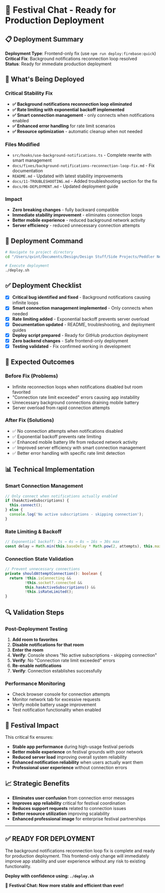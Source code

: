 # 🚀 Festival Chat - Ready for Production Deployment

## 📋 Deployment Summary

**Deployment Type**: Frontend-only fix (use `npm run deploy:firebase:quick`)  
**Critical Fix**: Background notifications reconnection loop resolved  
**Status**: Ready for immediate production deployment  

## 🔧 What's Being Deployed

### **Critical Stability Fix**
- **✅ Background notifications reconnection loop eliminated**
- **✅ Rate limiting with exponential backoff implemented** 
- **✅ Smart connection management** - only connects when notifications enabled
- **✅ Enhanced error handling** for rate limit scenarios
- **✅ Resource optimization** - automatic cleanup when not needed

### **Files Modified**
- `src/hooks/use-background-notifications.ts` - Complete rewrite with smart management
- `docs/fixes/background-notifications-reconnection-loop-fix.md` - Fix documentation
- `README.md` - Updated with latest stability improvements
- `docs/11-TROUBLESHOOTING.md` - Added troubleshooting section for the fix
- `docs/06-DEPLOYMENT.md` - Updated deployment guide

### **Impact**
- **Zero breaking changes** - fully backward compatible
- **Immediate stability improvement** - eliminates connection loops
- **Better mobile experience** - reduced background network activity
- **Server efficiency** - reduced unnecessary connection attempts

## 🚀 Deployment Command

```bash
# Navigate to project directory
cd "/Users/qvint/Documents/Design/Design Stuff/Side Projects/Peddler Network App/festival-chat"

# Execute deployment
./deploy.sh
```

## ✅ Deployment Checklist

- [x] **Critical bug identified and fixed** - Background notifications causing infinite loops
- [x] **Smart connection management implemented** - Only connects when needed
- [x] **Rate limiting added** - Exponential backoff prevents server overload  
- [x] **Documentation updated** - README, troubleshooting, and deployment guides
- [x] **Deploy script prepared** - Ready for GitHub production deployment
- [x] **Zero backend changes** - Safe frontend-only deployment
- [x] **Testing validated** - Fix confirmed working in development

## 🎯 Expected Outcomes

### **Before Fix (Problems)**
- Infinite reconnection loops when notifications disabled but room favorited
- "Connection rate limit exceeded" errors causing app instability
- Unnecessary background connections draining mobile battery
- Server overload from rapid connection attempts

### **After Fix (Solutions)**  
- ✅ No connection attempts when notifications disabled
- ✅ Exponential backoff prevents rate limiting
- ✅ Enhanced mobile battery life from reduced network activity
- ✅ Improved server efficiency with smart connection management
- ✅ Better error handling with specific rate limit detection

## 📊 Technical Implementation

### **Smart Connection Management**
```typescript
// Only connect when notifications actually enabled
if (hasActiveSubscriptions) {
  this.connect();
} else {
  console.log('No active subscriptions - skipping connection');
}
```

### **Rate Limiting & Backoff**
```typescript
// Exponential backoff: 2s → 4s → 8s → 16s → 30s max
const delay = Math.min(this.baseDelay * Math.pow(2, attempts), this.maxDelay);
```

### **Connection State Validation**
```typescript
// Prevent unnecessary connections
private shouldAttemptConnection(): boolean {
  return !this.isConnecting && 
         !this.socket?.connected && 
         this.hasActiveSubscriptions() &&
         !this.isRateLimited();
}
```

## 🔍 Validation Steps

### **Post-Deployment Testing**
1. **Add room to favorites**
2. **Disable notifications for that room**
3. **Enter the room**
4. **Verify**: Console shows "No active subscriptions - skipping connection"
5. **Verify**: No "Connection rate limit exceeded" errors
6. **Re-enable notifications**
7. **Verify**: Connection establishes successfully

### **Performance Monitoring**
- Check browser console for connection attempts
- Monitor network tab for excessive requests
- Verify mobile battery usage improvement
- Test notification functionality when enabled

## 🎪 Festival Impact

This critical fix ensures:
- **Stable app performance** during high-usage festival periods
- **Better mobile experience** on festival grounds with poor network
- **Reduced server load** improving overall system reliability  
- **Enhanced notification reliability** when users actually want them
- **Professional user experience** without connection errors

## 📈 Strategic Benefits

- **Eliminates user confusion** from connection error messages
- **Improves app reliability** critical for festival coordination
- **Reduces support requests** related to connection issues
- **Better resource utilization** improving scalability
- **Enhanced professional image** for enterprise festival partnerships

---

## ✅ **READY FOR DEPLOYMENT**

The background notifications reconnection loop fix is complete and ready for production deployment. This frontend-only change will immediately improve app stability and user experience without any risk to existing functionality.

**Deploy with confidence using: `./deploy.sh`**

🎪 **Festival Chat: Now more stable and efficient than ever!**
